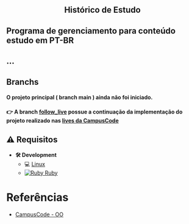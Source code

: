 <p align="center">
  <h2 align="center"> Histórico de Estudo</h2>
</p>

## Programa de gerenciamento para conteúdo estudo em PT-BR
## ...
## Branchs
#### O projeto principal ( branch main ) ainda não foi iniciado.

#### :point_right: A branch [follow_live](https://github.com/JorgeLAB/study_history_project/tree/follow_live) possue a continuação da implementação do projeto realizado nas [lives da CampusCode](https://youtu.be/2OUyXz7BqdU)


## **:warning:** Requisitos

- **🛠 Development**
    - :computer: [Linux](https://ubuntu.com/download/desktop)
    - [![Ruby](https://cdn.emojidex.com/emoji/mdpi/Ruby.png "Ruby") ](https://www.ruby-lang.org) [Ruby](https://www.ruby-lang.org/pt/documentation/installation/)

# Referências
- [CampusCode - OO](https://campuscode.com.br/conteudos/boas-fontes-e-conteudos-para-comecar-e-evoluir-em-ruby)

<!-- MARKDOWN LINKS & IMAGES -->
<!-- https://www.markdownguide.org/basic-syntax/#reference-style-links -->
